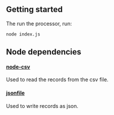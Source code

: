 
## Getting started

The run the processor, run:

```
node index.js
```

## Node dependencies

#### [node-csv](https://github.com/wdavidw/node-csv)

Used to read the records from the csv file.

#### [jsonfile](https://www.npmjs.com/package/jsonfile)

Used to write records as json.


